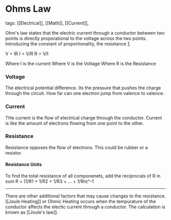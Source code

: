 # Ohms Law
tags: [[Electrical]], [[Math]], [[Current]],

Ohm's law states that the electric current through a conductor between two points is directly proporational to the voltage across the two points. Introducing the constant of proportionality, the resistance [1](https://en.wikipedia.org/wiki/Ohm%27s_law). 

V = IR
I = V/R
R = V/I

Where I is the current
Where V is the Voltage
Where R is the Resistance

### Voltage
The electrical potential difference. Its the pressure that pushes the charge through the circuit. How far can one electron jump from valence to valence.

### Current
THe current is the flow of electrical charge through the conductor. Current is like the amount of electrons flowing from one point to the other.

### Resistance
Resistance opposes the flow of electrons. This could be rubber or a resistor.

#### Resistance Units
To find the total resistance of all componenets, add the reciprocals of R in sum
R = (1/R1 + 1/R2 + 1/R3 + ... + 1/Rn)^-1

---

There are other additional factors that may cause changes to the resistance. [[Joule Heating]] or Ohmic Heating occurs when the tempurature of the conductor affects the electic current through a conductor. The calculation is known as [[Joule's law]].
